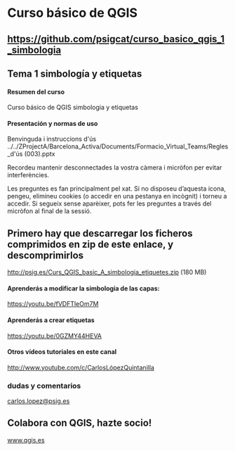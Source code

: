 
# Curso básico de QGIS

## https://github.com/psigcat/curso_basico_qgis_1_simbologia

## Tema 1 simbología y etiquetas

#### Resumen del curso
Curso básico de QGIS simbologia y etiquetas

#### Presentación y normas de uso
Benvinguda i instruccions d'ús
../../ZProjectA/Barcelona_Activa/Documents/Formacio_Virtual_Teams/Regles_d'ús (003).pptx

Recordeu mantenir desconnectades la vostra càmera i micròfon per evitar interferències.

Les preguntes es fan principalment pel xat. Si no disposeu d’aquesta icona, pengeu, elimineu cookies (o accedir en una pestanya en incògnit) i torneu a accedir. Si segueix sense aparèixer, pots fer les preguntes a través del micròfon al final de la sessió.

## Primero hay que descarregar los ficheros comprimidos en zip de este enlace, y descomprimirlos
http://psig.es/Curs_QGIS_basic_A_simbologia_etiquetes.zip (180 MB)


#### Aprenderás a modificar la simbología de las capas: 
https://youtu.be/fVDFTleOm7M

#### Aprenderás a crear etiquetas
https://youtu.be/0GZMY44HEVA



#### Otros vídeos tutoriales en este canal
http://www.youtube.com/c/CarlosLópezQuintanilla

### dudas y comentarios
carlos.lopez@psig.es

## Colabora con QGIS, hazte socio!
www.qgis.es

